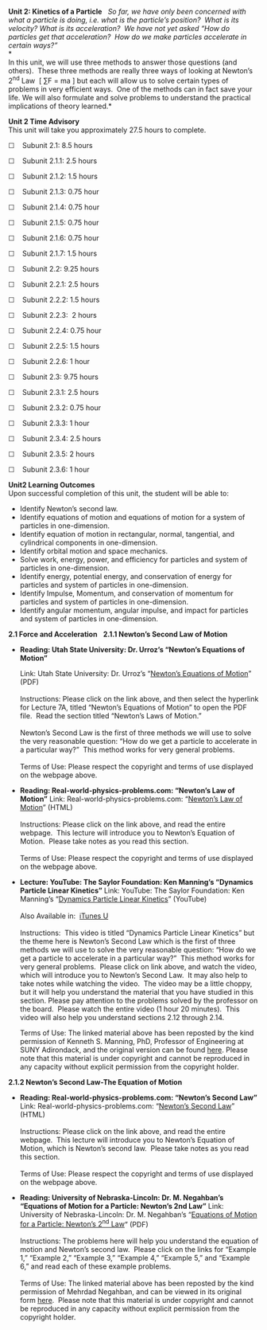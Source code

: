 **Unit 2: Kinetics of a Particle** <span id="2"></span> 
*So far, we have only been concerned with what a particle is doing, i.e.
what is the particle’s position?  What is its velocity? What is its
acceleration?  We have not yet asked “How do particles get that
acceleration?  How do we make particles accelerate in certain ways?”*  
 *             
 In this unit, we will use three methods to answer those questions (and
others).  These three methods are really three ways of looking at
Newton’s 2<sup>nd</sup> Law  [ ∑F = ma ] but each will allow us to solve
certain types of problems in very efficient ways.  One of the methods
can in fact save your life. We will also formulate and solve problems to
understand the practical implications of theory learned.*

**Unit 2 Time Advisory**  
This unit will take you approximately 27.5 hours to complete.  
  
 ☐    Subunit 2.1: 8.5 hours
  
 ☐    Subunit 2.1.1: 2.5 hours  
  
 ☐    Subunit 2.1.2: 1.5 hours  
  
 ☐    Subunit 2.1.3: 0.75 hour  
  
 ☐    Subunit 2.1.4: 0.75 hour  
  
 ☐    Subunit 2.1.5: 0.75 hour  
  
 ☐    Subunit 2.1.6: 0.75 hour  
  
 ☐    Subunit 2.1.7: 1.5 hours

☐    Subunit 2.2: 9.25 hours
  
 ☐    Subunit 2.2.1: 2.5 hours  
  
 ☐    Subunit 2.2.2: 1.5 hours  
  
 ☐    Subunit 2.2.3:  2 hours  
  
 ☐    Subunit 2.2.4: 0.75 hour  
  
 ☐    Subunit 2.2.5: 1.5 hours  
  
 ☐    Subunit 2.2.6: 1 hour

☐    Subunit 2.3: 9.75 hours
  
 ☐    Subunit 2.3.1: 2.5 hours  
  
 ☐    Subunit 2.3.2: 0.75 hour  
  
 ☐    Subunit 2.3.3: 1 hour  
  
 ☐    Subunit 2.3.4: 2.5 hours  
  
 ☐    Subunit 2.3.5: 2 hours  
  
 ☐    Subunit 2.3.6: 1 hour

**Unit2 Learning Outcomes**  
Upon successful completion of this unit, the student will be able to:  
  
-   Identify Newton’s second law.
-   Identify equations of motion and equations of motion for a system of
    particles in one-dimension.
-   Identify equation of motion in rectangular, normal, tangential, and
    cylindrical components in one-dimension.
-   Identify orbital motion and space mechanics.
-   Solve work, energy, power, and efficiency for particles and system
    of particles in one-dimension. 
-   Identify energy, potential energy, and conservation of energy for
    particles and system of particles in one-dimension.
-   Identify Impulse, Momentum, and conservation of momentum for
    particles and system of particles in one-dimension.
-   Identify angular momentum, angular impulse, and impact for particles
    and system of particles in one-dimension.

**2.1 Force and Acceleration** <span id="2.1"></span> 
**2.1.1 Newton’s Second Law of Motion** <span id="2.1.1"></span> 
-   **Reading: Utah State University: Dr. Urroz’s “Newton’s Equations of
    Motion”**

    Link: Utah State University: Dr. Urroz’s “[Newton’s Equations of
    Motion](http://www.neng.usu.edu/cee/faculty/gurro/Classes/ClassNotesAllClasses/CEE2030/Lectures/Lecture7_ENGR2030.htm)”
    (PDF)  
        
     Instructions: Please click on the link above, and then select the
    hyperlink for Lecture 7A, titled “Newton’s Equations of Motion” to
    open the PDF file.  Read the section titled “Newton’s Laws of
    Motion.”  
                  
     Newton’s Second Law is the first of three methods we will use to
    solve the very reasonable question: “How do we get a particle to
    accelerate in a particular way?”  This method works for very general
    problems.  
        
     Terms of Use: Please respect the copyright and terms of use
    displayed on the webpage above.

-   **Reading: Real-world-physics-problems.com: “Newton’s Law of
    Motion”**
    Link: Real-world-physics-problems.com: “[Newton’s Law of
    Motion](http://www.real-world-physics-problems.com/newtons-laws.html)”
    (HTML)  
        
     Instructions: Please click on the link above, and read the entire
    webpage.  This lecture will introduce you to Newton’s Equation of
    Motion.  Please take notes as you read this section.  
        
     Terms of Use: Please respect the copyright and terms of use
    displayed on the webpage above.

-   **Lecture: YouTube: The Saylor Foundation: Ken Manning’s “Dynamics
    Particle Linear Kinetics”**
    Link: YouTube: The Saylor Foundation: Ken Manning’s “[Dynamics
    Particle Linear
    Kinetics](http://www.youtube.com/watch?v=FNXydIqHneo)” (YouTube)  
        
     Also Available in:  [iTunes
    U](http://www1.sunyacc.edu/cgi-bin/ITunesU-student.pl)  
        
     Instructions:  This video is titled “Dynamics Particle Linear
    Kinetics” but the theme here is Newton’s Second Law which is the
    first of three methods we will use to solve the very reasonable
    question: “How do we get a particle to accelerate in a particular
    way?”  This method works for very general problems.  Please click on
    link above, and watch the video, which will introduce you to
    Newton’s Second Law.  It may also help to take notes while watching
    the video.  The video may be a little choppy, but it will help you
    understand the material that you have studied in this section.
    Please pay attention to the problems solved by the professor on the
    board.  Please watch the entire video (1 hour 20 minutes).  This
    video will also help you understand sections 2.12 through 2.14.  
      
     Terms of Use: The linked material above has been reposted by the
    kind permission of Kenneth S. Manning, PhD, Professor of Engineering
    at SUNY Adirondack, and the original version can be
    found [here](http://www1.sunyacc.edu/cgi-bin/ITunesU-student.pl).
    Please note that this material is under copyright and cannot be
    reproduced in any capacity without explicit permission from the
    copyright holder.

**2.1.2 Newton’s Second Law-The Equation of Motion** <span
id="2.1.2"></span> 
-   **Reading: Real-world-physics-problems.com: “Newton’s Second Law”**
    Link: Real-world-physics-problems.com: “[Newton’s Second
    Law](http://www.real-world-physics-problems.com/newtons-second-law.html)”
    (HTML)  
        
     Instructions: Please click on the link above, and read the entire
    webpage.  This lecture will introduce you to Newton’s Equation of
    Motion, which is Newton’s second law.  Please take notes as you read
    this section.  
        
     Terms of Use: Please respect the copyright and terms of use
    displayed on the webpage above.

-   **Reading: University of Nebraska-Lincoln: Dr. M. Negahban’s
    “Equations of Motion for a Particle: Newton’s 2nd Law”**
    Link: University of Nebraska-Lincoln: Dr. M. Negahban’s “[Equations
    of Motion for a Particle: Newton’s 2<sup>nd</sup>
    Law](https://resources.saylor.org/wwwresources/archived/site/wp-content/uploads/2011/07/ME202-2.1.2.pdf)”
    (PDF)  
        
     Instructions: The problems here will help you understand the
    equation of motion and Newton’s second law.  Please click on the
    links for “Example 1,” “Example 2,” “Example 3,” “Example 4,”
    “Example 5,” and “Example 6,” and read each of these example
    problems.  
        
     Terms of Use: The linked material above has been reposted by the
    kind permission of Mehrdad Negahban, and can be viewed in its
    original
    form [here](http://emweb.unl.edu/NEGAHBAN/EM373/note9/note.htm).  Please
    note that this material is under copyright and cannot be reproduced
    in any capacity without explicit permission from the copyright
    holder.


